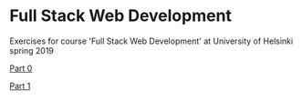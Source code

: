 # Full Stack Web Development
Exercises for course 'Full Stack Web Development' at University of Helsinki spring 2019

[Part 0](https://github.com/L2PIssue/Fullstack/tree/master/part_0)

[Part 1](https://github.com/L2PIssue/Fullstack/tree/master/part_1)
